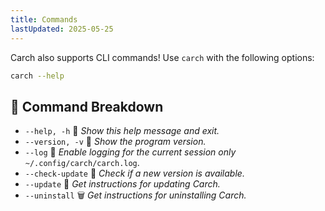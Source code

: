 ```yaml
---
title: Commands
lastUpdated: 2025-05-25
---
```


Carch also supports CLI commands! Use `carch` with the following options:  

```sh
carch --help
```

## 🔧 Command Breakdown

- `--help, -h` 📖 *Show this help message and exit.*
- `--version, -v` 🔢 *Show the program version.*
- `--log` 📝 *Enable logging for the current session only* `~/.config/carch/carch.log`.
- `--check-update` 📡 *Check if a new version is available.*
- `--update` 🔄 *Get instructions for updating Carch.*
- `--uninstall` 🗑️ *Get instructions for uninstalling Carch.*

